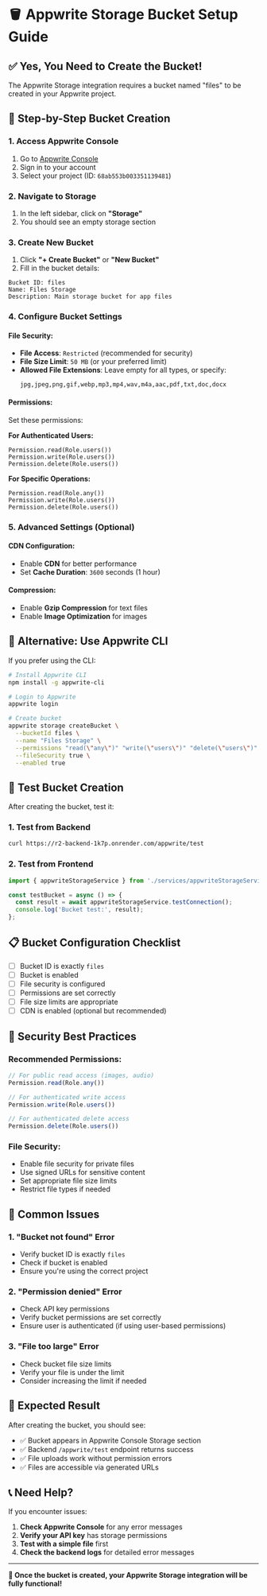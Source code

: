 # 🪣 Appwrite Storage Bucket Setup Guide

## ✅ **Yes, You Need to Create the Bucket!**

The Appwrite Storage integration requires a bucket named "files" to be created in your Appwrite project.

## 🚀 **Step-by-Step Bucket Creation**

### **1. Access Appwrite Console**
1. Go to [Appwrite Console](https://cloud.appwrite.io/)
2. Sign in to your account
3. Select your project (ID: `68ab553b003351139481`)

### **2. Navigate to Storage**
1. In the left sidebar, click on **"Storage"**
2. You should see an empty storage section

### **3. Create New Bucket**
1. Click **"+ Create Bucket"** or **"New Bucket"**
2. Fill in the bucket details:

```
Bucket ID: files
Name: Files Storage
Description: Main storage bucket for app files
```

### **4. Configure Bucket Settings**

#### **File Security:**
- **File Access**: `Restricted` (recommended for security)
- **File Size Limit**: `50 MB` (or your preferred limit)
- **Allowed File Extensions**: Leave empty for all types, or specify:
  ```
  jpg,jpeg,png,gif,webp,mp3,mp4,wav,m4a,aac,pdf,txt,doc,docx
  ```

#### **Permissions:**
Set these permissions:

**For Authenticated Users:**
```
Permission.read(Role.users())
Permission.write(Role.users())
Permission.delete(Role.users())
```

**For Specific Operations:**
```
Permission.read(Role.any())
Permission.write(Role.users())
Permission.delete(Role.users())
```

### **5. Advanced Settings (Optional)**

#### **CDN Configuration:**
- Enable **CDN** for better performance
- Set **Cache Duration**: `3600` seconds (1 hour)

#### **Compression:**
- Enable **Gzip Compression** for text files
- Enable **Image Optimization** for images

## 🔧 **Alternative: Use Appwrite CLI**

If you prefer using the CLI:

```bash
# Install Appwrite CLI
npm install -g appwrite-cli

# Login to Appwrite
appwrite login

# Create bucket
appwrite storage createBucket \
  --bucketId files \
  --name "Files Storage" \
  --permissions "read(\"any\")" "write(\"users\")" "delete(\"users\")" \
  --fileSecurity true \
  --enabled true
```

## 🧪 **Test Bucket Creation**

After creating the bucket, test it:

### **1. Test from Backend**
```bash
curl https://r2-backend-1k7p.onrender.com/appwrite/test
```

### **2. Test from Frontend**
```typescript
import { appwriteStorageService } from './services/appwriteStorageService';

const testBucket = async () => {
  const result = await appwriteStorageService.testConnection();
  console.log('Bucket test:', result);
};
```

## 📋 **Bucket Configuration Checklist**

- [ ] Bucket ID is exactly `files`
- [ ] Bucket is enabled
- [ ] File security is configured
- [ ] Permissions are set correctly
- [ ] File size limits are appropriate
- [ ] CDN is enabled (optional but recommended)

## 🔐 **Security Best Practices**

### **Recommended Permissions:**
```javascript
// For public read access (images, audio)
Permission.read(Role.any())

// For authenticated write access
Permission.write(Role.users())

// For authenticated delete access
Permission.delete(Role.users())
```

### **File Security:**
- Enable file security for private files
- Use signed URLs for sensitive content
- Set appropriate file size limits
- Restrict file types if needed

## 🚨 **Common Issues**

### **1. "Bucket not found" Error**
- Verify bucket ID is exactly `files`
- Check if bucket is enabled
- Ensure you're using the correct project

### **2. "Permission denied" Error**
- Check API key permissions
- Verify bucket permissions are set correctly
- Ensure user is authenticated (if using user-based permissions)

### **3. "File too large" Error**
- Check bucket file size limits
- Verify your file is under the limit
- Consider increasing the limit if needed

## 🎯 **Expected Result**

After creating the bucket, you should see:
- ✅ Bucket appears in Appwrite Console Storage section
- ✅ Backend `/appwrite/test` endpoint returns success
- ✅ File uploads work without permission errors
- ✅ Files are accessible via generated URLs

## 📞 **Need Help?**

If you encounter issues:
1. **Check Appwrite Console** for any error messages
2. **Verify your API key** has storage permissions
3. **Test with a simple file** first
4. **Check the backend logs** for detailed error messages

---

**🎉 Once the bucket is created, your Appwrite Storage integration will be fully functional!**

